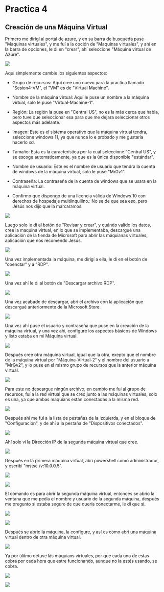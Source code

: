 # Practica 4

## Creación de una Máquina Virtual

Primero me dirigí al portal de azure, y en su barra de busqueda puse "Maquinas virtuales", y me fuí a la opción de "Maquinas virtuales", y ahí en la barra de opciones, le di en "crear", ahí seleccione "Máquina virtual de Azure".

![](https://github.com/Mario-CamachoCC/Practica-5/blob/main/img/1.png)

Aquí simplemente cambie los siguientes aspectos:

- Grupo de recursos: Aquí cree uno nuevo para la practica llamado "Sesion4-VM", el "VM" es de "Virtual Machine".

- Nombre de la máquina virtual: Aquí le puse un nombre a la máquina virtual, solo le puse "Virtual-Machine-1".

- Región: La región la puse en "Central US", no es la más cerca que habia, pero tuve que seleccionar esa para que me dejara seleccionar otros aspectos más adelante.

- Imagen: Este es el sistema operativo que la máquina virtual tendra, seleccione windows 11, ya que nunca lo e probado y me gustaría hacerlo xd.

- Tamaño: Esta es la característica por la cuál seleccione "Central US", y se escoge automaticamente, ya que es la única disponible "estándar".

- Nombre de usuario: Este es el nombre de usuario que tendra la cuenta de windows de la máquina virtual, solo le puse "MrGv1".

- Contraseña: La contraseña de la cuenta de windows que se usara en la máquina virtual.

- Confirmo que dispongo de una licencia válida de Windows 10 con derechos de hospedaje multiinquilino.: No se de que sea eso, pero Jesús nos dijo que la marcaramos.

![](https://github.com/Mario-CamachoCC/Practica-5/blob/main/img/2.png)

Luego solo le dí al botón de "Revisar y crear", y cuándo valido los datos, cree la maquina virtual, en lo que se implementaba, descargué una aplicación de la tienda de Microsoft para abrir las máquianas virtuales, aplicación que nos recomendo Jesús.

![](https://github.com/Mario-CamachoCC/Practica-5/blob/main/img/3.png)

Una vez implementada la máquina, me dirigí a ella, le di en el botón de "coenctar" y a "RDP".

![](https://github.com/Mario-CamachoCC/Practica-5/blob/main/img/4.png)

Una vez ahí le di al botón de "Descargar archivo RDP".

![](https://github.com/Mario-CamachoCC/Practica-5/blob/main/img/5.png)

Una vez acabado de descargar, abri el archivo con la aplicación que descargué anteriormente de la Microsoft Store.

![](https://github.com/Mario-CamachoCC/Practica-5/blob/main/img/6.png)

Una vez ahí puse el usuario y contraseña que puse en la creación de la máquina virtual, y una vez ahí, configure los aspectos básicos de Windows y listo estaba en mi Máquina virtual.

![](https://github.com/Mario-CamachoCC/Practica-5/blob/main/img/7.png)

Después cree otra máquina virtual, igual que la otra, exepto que el nombre de la máquina virtual por "Máquina-Virtual-2" y el nombre del usuario a "MrGv2", y lo puse en el mismo grupo de recursos que la anterior máquina virtual.

![](https://github.com/Mario-CamachoCC/Practica-5/blob/main/img/8.png)

Para este no descargue ningún archivo, en cambio me fuí al grupo de recursos, fuí a la red virtual que se creo junto a las máquinas virtuales, solo es una, ya que ambas maquians están conectadas a la misma red.

![](https://github.com/Mario-CamachoCC/Practica-5/blob/main/img/9.png)

Después ahí me fuí a la lista de pestañas de la izquierda, y en el bloque de "Configuración", y de ahí a la pestaña de "Dispositivos conectados".

![](https://github.com/Mario-CamachoCC/Practica-5/blob/main/img/10.png)

Ahí solo vi la Dirección IP de la segunda máquina virtual que cree.

![](https://github.com/Mario-CamachoCC/Practica-5/blob/main/img/11.png)

Después en la primera máquina virtual, abrí powershell como administrador, y escribi "mstsc /v:10.0.0.5".

![](https://github.com/Mario-CamachoCC/Practica-5/blob/main/img/12.png)

![](https://github.com/Mario-CamachoCC/Practica-5/blob/main/img/13.png)

El cómando es para abrir la segunda máquina virtual, entonces se abrio la ventana que me pedia el nombre y usuario de la segunda máquina, después me pregunto si estaba seguro de que quería conectarme, le di que si.

![](https://github.com/Mario-CamachoCC/Practica-5/blob/main/img/14.png)

![](https://github.com/Mario-CamachoCC/Practica-5/blob/main/img/15.png)

Después se abrio la máquina, la configure, y así es cómo abrí una máquina virtual dentro de otra máquina virtual.

![](https://github.com/Mario-CamachoCC/Practica-5/blob/main/img/16.png)

Ya por úlitmo detuve lás máquians virtuales, por que cada una de estas cobra por cada hora que estre funcionando, aunque no la estés usando, se cobra.

![](https://github.com/Mario-CamachoCC/Practica-5/blob/main/img/17.png)

![](https://github.com/Mario-CamachoCC/Practica-5/blob/main/img/18.png)
